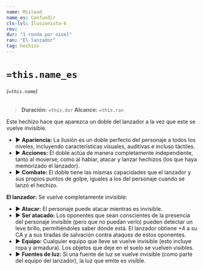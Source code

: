```yaml
---
name: Mislead
name_es: Confundir
cls-lvl: Ilusionista-6
rev: 
dur: "1 ronda por nivel"
ran: "El lanzador"
tag: hechizo
---
```

# `=this.name_es`
###### (`=this.name`)

>**Duración:** `=this.dur`
>**Alcance:** `=this.ran`

Este hechizo hace que aparezca un doble del lanzador a la vez que este se vuelve invisible. 
- ▶ **Apariencia:** La ilusión es un doble perfecto del personaje a todos los niveles, incluyendo características visuales, auditivas e incluso táctiles. 
- ▶ **Acciones:** El doble actúa de manera completamente independiente, tanto al moverse, como al hablar, atacar y lanzar hechizos (los que haya memorizado el lanzador). 
- ▶ **Combate:** El doble tiene las mismas capacidades que el lanzador y sus propios puntos de golpe, iguales a los del personaje cuando se lanzó el hechizo.

**El lanzador:** Se vuelve completamente invisible: 
- ▶ **Atacar:** El personaje puede atacar mientras es invisible. 
- ▶ **Ser atacado:** Los oponentes que sean conscientes de la presencia del personaje invisible (pero que no puedan verlo) pueden detectar un leve brillo, permitiéndoles saber dónde está. El lanzador obtiene +4 a su CA y a sus tiradas de salvación contra ataques de estos oponentes. 
- ▶ **Equipo:** Cualquier equipo que lleve se vuelve invisible (esto incluye ropa y armadura). Los objetos que deje en el suelo se vuelven visibles. 
- ▶ **Fuentes de luz:** Si una fuente de luz se vuelve invisible (como parte del equipo del lanzador), la luz que emite es visible.